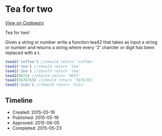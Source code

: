 # Tea for two
[*View on Codewars*](https://www.codewars.com/kata/tea-for-two)

Tea for two!

Given a string or number write a function tea42 that takes as input a string or number and returns a string where every '2' charcter or digit has been replaced with a t.


```javascript
tea42('coffee') //should return 'coffee'
tea42('tea') //should return 'tea'
tea42('2ea') //should return 'tea'
tea42(9022) //should return '90tt'
tea42(5676765) //should return '5676765'
tea42('2u2u') //should return 'tutu'
```

## Timeline
- Created: 2015-05-19
- Published: 2015-05-19
- Approved: 2015-06-05
- Completed: 2015-05-23